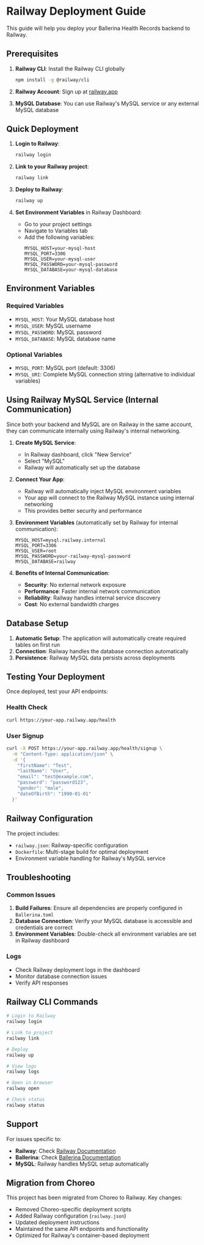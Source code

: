 # Railway Deployment Guide

This guide will help you deploy your Ballerina Health Records backend to Railway.

## Prerequisites

1. **Railway CLI**: Install the Railway CLI globally
   ```bash
   npm install -g @railway/cli
   ```

2. **Railway Account**: Sign up at [railway.app](https://railway.app)

3. **MySQL Database**: You can use Railway's MySQL service or any external MySQL database

## Quick Deployment

1. **Login to Railway**:
   ```bash
   railway login
   ```

2. **Link to your Railway project**:
   ```bash
   railway link
   ```

3. **Deploy to Railway**:
   ```bash
   railway up
   ```

4. **Set Environment Variables** in Railway Dashboard:
   - Go to your project settings
   - Navigate to Variables tab
   - Add the following variables:
     ```
     MYSQL_HOST=your-mysql-host
     MYSQL_PORT=3306
     MYSQL_USER=your-mysql-user
     MYSQL_PASSWORD=your-mysql-password
     MYSQL_DATABASE=your-mysql-database
     ```

## Environment Variables

### Required Variables
- `MYSQL_HOST`: Your MySQL database host
- `MYSQL_USER`: MySQL username
- `MYSQL_PASSWORD`: MySQL password
- `MYSQL_DATABASE`: MySQL database name

### Optional Variables
- `MYSQL_PORT`: MySQL port (default: 3306)
- `MYSQL_URI`: Complete MySQL connection string (alternative to individual variables)

## Using Railway MySQL Service (Internal Communication)

Since both your backend and MySQL are on Railway in the same account, they can communicate internally using Railway's internal networking.

1. **Create MySQL Service**:
   - In Railway dashboard, click "New Service"
   - Select "MySQL"
   - Railway will automatically set up the database

2. **Connect Your App**:
   - Railway will automatically inject MySQL environment variables
   - Your app will connect to the Railway MySQL instance using internal networking
   - This provides better security and performance

3. **Environment Variables** (automatically set by Railway for internal communication):
   ```
   MYSQL_HOST=mysql.railway.internal
   MYSQL_PORT=3306
   MYSQL_USER=root
   MYSQL_PASSWORD=your-railway-mysql-password
   MYSQL_DATABASE=railway
   ```

4. **Benefits of Internal Communication**:
   - **Security**: No external network exposure
   - **Performance**: Faster internal network communication
   - **Reliability**: Railway handles internal service discovery
   - **Cost**: No external bandwidth charges

## Database Setup

1. **Automatic Setup**: The application will automatically create required tables on first run
2. **Connection**: Railway handles the database connection automatically
3. **Persistence**: Railway MySQL data persists across deployments

## Testing Your Deployment

Once deployed, test your API endpoints:

### Health Check
```bash
curl https://your-app.railway.app/health
```

### User Signup
```bash
curl -X POST https://your-app.railway.app/health/signup \
  -H "Content-Type: application/json" \
  -d '{
    "firstName": "Test",
    "lastName": "User",
    "email": "test@example.com",
    "password": "password123",
    "gender": "male",
    "dateOfBirth": "1990-01-01"
  }'
```

## Railway Configuration

The project includes:
- `railway.json`: Railway-specific configuration
- `Dockerfile`: Multi-stage build for optimal deployment
- Environment variable handling for Railway's MySQL service

## Troubleshooting

### Common Issues

1. **Build Failures**: Ensure all dependencies are properly configured in `Ballerina.toml`
2. **Database Connection**: Verify your MySQL database is accessible and credentials are correct
3. **Environment Variables**: Double-check all environment variables are set in Railway dashboard

### Logs
- Check Railway deployment logs in the dashboard
- Monitor database connection issues
- Verify API responses

## Railway CLI Commands

```bash
# Login to Railway
railway login

# Link to project
railway link

# Deploy
railway up

# View logs
railway logs

# Open in browser
railway open

# Check status
railway status
```

## Support

For issues specific to:
- **Railway**: Check [Railway Documentation](https://docs.railway.app)
- **Ballerina**: Check [Ballerina Documentation](https://ballerina.io/learn/)
- **MySQL**: Railway handles MySQL setup automatically

## Migration from Choreo

This project has been migrated from Choreo to Railway. Key changes:
- Removed Choreo-specific deployment scripts
- Added Railway configuration (`railway.json`)
- Updated deployment instructions
- Maintained the same API endpoints and functionality
- Optimized for Railway's container-based deployment
